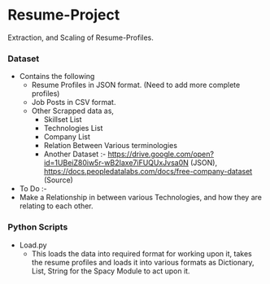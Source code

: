 # Resume-Project
Extraction, and Scaling of Resume-Profiles.



### Dataset

- Contains the following 
  - Resume Profiles in JSON format. (Need to add more complete profiles)
  - Job Posts in CSV format.
  - Other Scrapped data as, 
    - Skillset List
    - Technologies List
    - Company List
    - Relation Between Various terminologies
    - Another Dataset :- https://drive.google.com/open?id=1UBeiZ80iw5r-wB2Iaxe7iFUQUxJvsa0N (JSON), 
       https://docs.peopledatalabs.com/docs/free-company-dataset (Source)
-  To Do :-
  - Make a Relationship in between various Technologies, and how they are relating to each other.

### Python Scripts

- Load.py
  - This loads the data into required format for working upon it, takes the resume profiles and loads it into various formats as Dictionary, List, String for the Spacy Module to act upon it.